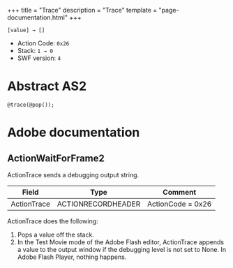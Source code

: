 +++
title = "Trace"
description = "Trace"
template = "page-documentation.html"
+++

```
[value] → []
```

- Action Code: `0x26`
- Stack: `1 → 0`
- SWF version: `4`

# Abstract AS2

```
@trace(@pop());
```

# Adobe documentation

## ActionWaitForFrame2

ActionTrace sends a debugging output string.

| Field               | Type               | Comment                               |
|---------------------|--------------------|---------------------------------------|
| ActionTrace         | ACTIONRECORDHEADER | ActionCode = 0x26                     |

ActionTrace does the following:
1. Pops a value off the stack.
2. In the Test Movie mode of the Adobe Flash editor, ActionTrace appends a value to the output window if
the debugging level is not set to None.
In Adobe Flash Player, nothing happens.
